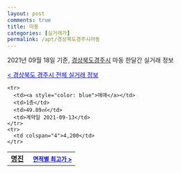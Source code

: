 ```yaml
---
layout: post
comments: true
title: 마동
categories: [실거래가]
permalink: /apt/경상북도경주시마동
---
```


2021년 09월 18일 기준, <a href="/apt/경상북도경주시">경상북도경주시</a> 마동 한달간 실거래 정보

<a style="color: blue;" href="/apt/경상북도경주시">< 경상북도 경주시 전체 실거래 정보</a>
<!---- start ---->
<table>
  <tr>
    <td colspan="4" style="font-weight: bold;"><a href="/apt/경상북도경주시마동명진">명진</a> &nbsp;&nbsp;&nbsp; <a style="color: blue; font-size: smaller;" href="/apt/경상북도경주시마동명진">면적별 최고가 ></a></td>
  </tr>
    
    <tr>
      <td><a style="color: blue">매매</a></td>
      <td>1층</td>
      <td>49.89㎡</td>
      <td>계약일 2021-09-13</td>
    </tr>
    <tr>
      <td colspan="4">4,200</td>
    </tr>
      
</table>
<!---- end ---->
    